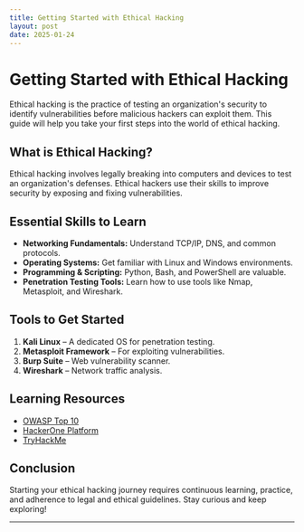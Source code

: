 ```yaml
---
title: Getting Started with Ethical Hacking
layout: post
date: 2025-01-24
---
```


# Getting Started with Ethical Hacking

Ethical hacking is the practice of testing an organization's security to identify vulnerabilities before malicious hackers can exploit them. This guide will help you take your first steps into the world of ethical hacking.

## What is Ethical Hacking?
Ethical hacking involves legally breaking into computers and devices to test an organization's defenses. Ethical hackers use their skills to improve security by exposing and fixing vulnerabilities.

## Essential Skills to Learn
- **Networking Fundamentals:** Understand TCP/IP, DNS, and common protocols.
- **Operating Systems:** Get familiar with Linux and Windows environments.
- **Programming & Scripting:** Python, Bash, and PowerShell are valuable.
- **Penetration Testing Tools:** Learn how to use tools like Nmap, Metasploit, and Wireshark.

## Tools to Get Started
1. **Kali Linux** – A dedicated OS for penetration testing.
2. **Metasploit Framework** – For exploiting vulnerabilities.
3. **Burp Suite** – Web vulnerability scanner.
4. **Wireshark** – Network traffic analysis.

## Learning Resources
- [OWASP Top 10](https://owasp.org/www-project-top-ten/)
- [HackerOne Platform](https://www.hackerone.com/)
- [TryHackMe](https://tryhackme.com/)

## Conclusion
Starting your ethical hacking journey requires continuous learning, practice, and adherence to legal and ethical guidelines. Stay curious and keep exploring!

---

